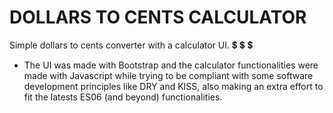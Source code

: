 # DOLLARS TO CENTS CALCULATOR

Simple dollars to cents converter with a calculator UI. 	:heavy_dollar_sign:	:heavy_dollar_sign:	:heavy_dollar_sign:

* The UI was made with Bootstrap and the calculator functionalities were made with Javascript while trying to be compliant with some software development principles like DRY and KISS, also making an extra effort to fit the latests ES06 (and beyond) functionalities.
